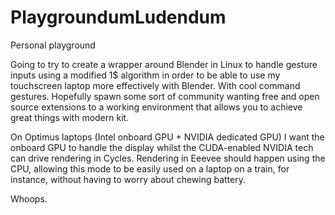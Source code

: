 # PlaygroundumLudendum
Personal playground

Going to try to create a wrapper around Blender in Linux to handle gesture inputs using a modified 1$ algorithm in order to be able to use my touchscreen laptop more effectively with Blender.  With cool command gestures.  Hopefully spawn some sort of community wanting free and open source extensions to a working environment that allows you to achieve great things with modern kit.

On Optimus laptops (Intel onboard GPU + NVIDIA dedicated GPU) I want the onboard GPU to handle the display whilst the CUDA-enabled NVIDIA tech can drive rendering in Cycles.  Rendering in Eeevee should happen using the CPU, allowing this mode to be easily used on a laptop on a train, for instance, without having to worry about chewing battery.

Whoops.
